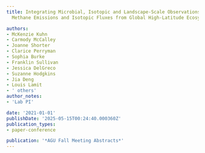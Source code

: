 ```yaml
---
title: Integrating Microbial, Isotopic and Landscape-Scale Observations to Quantify
  Methane Emissions and Isotopic Fluxes from Global High-Latitude Ecosystems

authors:
- McKenzie Kuhn
- Carmody McCalley
- Joanne Shorter
- Clarice Perryman
- Sophia Burke
- Franklin Sullivan
- Jessica DelGreco
- Suzanne Hodgkins
- Jia Deng
- Louis Lamit
- ' others'
author_notes:
- 'Lab PI'

date: '2021-01-01'
publishDate: '2025-05-15T00:24:40.000360Z'
publication_types:
- paper-conference

publication: '*AGU Fall Meeting Abstracts*'
---
```

